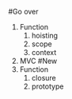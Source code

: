 #Go over
1. Function
    1. hoisting
    1. scope
    1. context
1. MVC
#New
1. Function
    1. closure
    1. prototype
